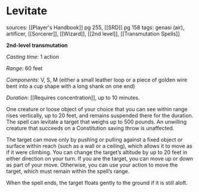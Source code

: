 # Levitate
sources: [[Player's Handbook]] pg 255, [[SRD]] pg 158
tags: genasi (air), artificer, [[Sorcerer]], [[Wizard]], [[2nd level]], [[Transmutation Spells]]

**2nd-level transmutation**

*Casting time*: 1 action

*Range*: 60 feet

*Components*: V, S, M (either a small leather loop or a piece of golden wire bent into a cup shape with a long shank on one end)

*Duration*: [[Requires concentration]], up to 10 minutes.

One creature or loose object of your choice that you can see within range rises vertically, up to 20 feet, and remains suspended there for the duration. The spell can levitate a target that weighs up to 500 pounds. An unwilling creature that succeeds on a Constitution saving throw is unaffected.

The target can move only by pushing or pulling against a fixed object or surface within reach (such as a wall or a ceiling), which allows it to move as if it were climbing. You can change the target’s altitude by up to 20 feet in either direction on your turn. If you are the target, you can move up or down as part of your move. Otherwise, you can use your action to move the target, which must remain within the spell’s range.

When the spell ends, the target floats gently to the ground if it is still aloft.
